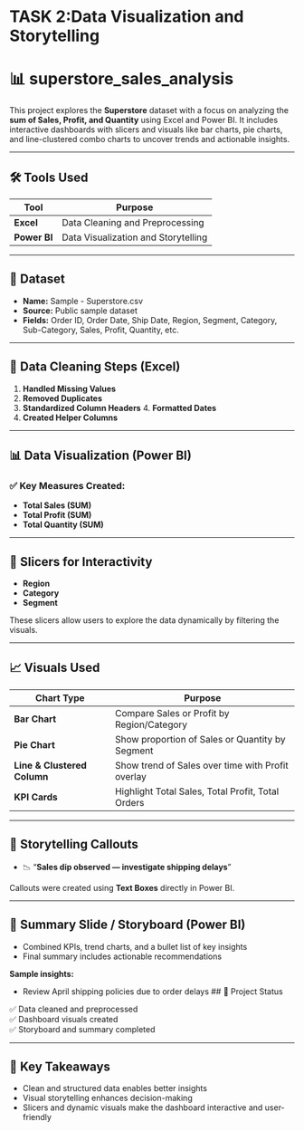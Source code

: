 # TASK 2:Data Visualization and Storytelling
# 📊 superstore_sales_analysis

This project explores the **Superstore** dataset with a focus on analyzing the **sum of Sales, Profit, and Quantity** using Excel and Power BI. It includes interactive dashboards with slicers and visuals like bar charts, pie charts, and line-clustered combo charts to uncover trends and actionable insights.

---

## 🛠️ Tools Used

| Tool         | Purpose                                |
|--------------|----------------------------------------|
| **Excel**    | Data Cleaning and Preprocessing         |
| **Power BI** | Data Visualization and Storytelling     |

---

## 📁 Dataset

- **Name:** Sample - Superstore.csv  
- **Source:** Public sample dataset  
- **Fields:** Order ID, Order Date, Ship Date, Region, Segment, Category, Sub-Category, Sales, Profit, Quantity, etc.

---

## 🧼 Data Cleaning Steps (Excel)

1. **Handled Missing Values** 
2. **Removed Duplicates**  
3. **Standardized Column Headers**   4. **Formatted Dates**  
 5. **Created Helper Columns**  
 ---

## 📊 Data Visualization (Power BI)

### ✅ Key Measures Created:
- **Total Sales (SUM)**
- **Total Profit (SUM)**
- **Total Quantity (SUM)**

---

## 🧩 Slicers for Interactivity

- **Region**
- **Category**
- **Segment**

These slicers allow users to explore the data dynamically by filtering the visuals.

---

## 📈 Visuals Used

| Chart Type                  | Purpose                                         |
|----------------------------|-------------------------------------------------|
| **Bar Chart**              | Compare Sales or Profit by Region/Category      |
| **Pie Chart**              | Show proportion of Sales or Quantity by Segment |
| **Line & Clustered Column**| Show trend of Sales over time with Profit overlay|
| **KPI Cards**              | Highlight Total Sales, Total Profit, Total Orders|

---

## 📝 Storytelling Callouts

- 📉 “**Sales dip observed  — investigate shipping delays**”

Callouts were created using **Text Boxes**  directly in Power BI.

---

## 📄 Summary Slide / Storyboard (Power BI)

- Combined KPIs, trend charts, and a bullet list of key insights
- Final summary includes actionable recommendations

**Sample insights:**
- Review April shipping policies due to order delays          ## 🚀 Project Status

✅ Data cleaned and preprocessed  
✅ Dashboard visuals created  
✅ Storyboard and summary completed

---

## 🧠 Key Takeaways

- Clean and structured data enables better insights  
- Visual storytelling enhances decision-making  
- Slicers and dynamic visuals make the dashboard interactive and user-friendly
